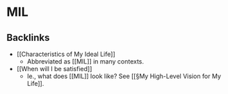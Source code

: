 # MIL

## Backlinks
* [[Characteristics of My Ideal Life]]
	* Abbreviated as [[MIL]] in many contexts.
* [[When will I be satisfied]]
	* Ie., what does [[MIL]] look like? See [[§My High-Level Vision for My Life]].

<!-- {BearID:6AECFADB-3B74-4809-BA8F-D3E1C52CFE3A-31913-0000448995005011} -->
